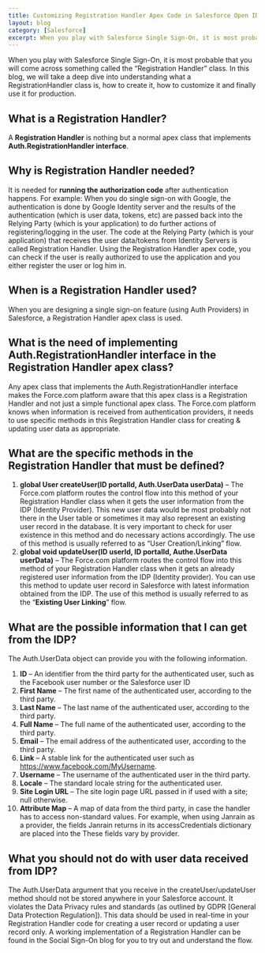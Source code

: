 ```yaml
---
title: Customizing Registration Handler Apex Code in Salesforce Open ID Connect Auth Provider
layout: blog
category: [Salesforce]
excerpt: When you play with Salesforce Single Sign-On, it is most probable that you will come across something called the “Registration Handler” class. In this blog, we will take a deep dive into understanding what a RegistrationHandler class is, how to create it, how to customize it and finally use it for production.
---
```


When you play with Salesforce Single Sign-On, it is most probable that you will come across something called the “Registration Handler” class. In this blog, we will take a deep dive into understanding what a RegistrationHandler class is, how to create it, how to customize it and finally use it for production.

## What is a Registration Handler?

A **Registration Handler** is nothing but a normal apex class that implements **Auth.RegistrationHandler interface**.

## Why is Registration Handler needed?

It is needed for **running the authorization code** after authentication happens. For example: When you do single sign-on with Google, the authentication is done by Google Identity server and the results of the authentication (which is user data, tokens, etc) are passed back into the Relying Party (which is your application) to do further actions of registering/logging in the user. The code at the Relying Party (which is your application) that receives the user data/tokens from Identity Servers is called Registration Handler. Using the Registration Handler apex code, you can check if the user is really authorized to use the application and you either register the user or log him in.

## When is a Registration Handler used?

When you are designing a single sign-on feature (using Auth Providers) in Salesforce, a Registration Handler apex class is used.

## What is the need of implementing Auth.RegistrationHandler interface in the Registration Handler apex class?

Any apex class that implements the Auth.RegistrationHandler interface makes the Force.com platform aware that this apex class is a Registration Handler and not just a simple functional apex class. The Force.com platform knows when information is received from authentication providers, it needs to use specific methods in this Registration Handler class for creating & updating user data as appropriate.

## What are the specific methods in the Registration Handler that must be defined?

1. **global User createUser(ID portalId, Auth.UserData userData)** – The Force.com platform routes the control flow into this method of your Registration Handler class when it gets the user information from the IDP (Identity Provider). This new user data would be most probably not there in the User table or sometimes it may also represent an existing user record in the database. It is very important to check for user existence in this method and do necessary actions accordingly. The use of this method is usually referred to as “User Creation/Linking” flow.
2. **global void updateUser(ID userId, ID portalId, Authe.UserData userData)** – The Force.com platform routes the control flow into this method of your Registration Handler class when it gets an already registered user information from the IDP (Identity provider). You can use this method to update user record in Salesforce with latest information obtained from the IDP. The use of this method is usually referred to as the “**Existing User Linking**” flow.

## What are the possible information that I can get from the IDP?

The Auth.UserData object can provide you with the following information.

1. **ID** – An identifier from the third party for the authenticated user, such as the Facebook user number or the Salesforce user ID
2. **First Name** – The first name of the authenticated user, according to the third party.
3. **Last Name** – The last name of the authenticated user, according to the third party.
4. **Full Name** – The full name of the authenticated user, according to the third party.
5. **Email** – The email address of the authenticated user, according to the third party.
6. **Link** – A stable link for the authenticated user such as https://www.facebook.com/MyUsername.
7. **Username** – The username of the authenticated user in the third party.
8. **Locale** – The standard locale string for the authenticated user.
9. **Site Login URL** – The site login page URL passed in if used with a site; null otherwise.
10. **Attribute Map** – A map of data from the third party, in case the handler has to access non-standard values. For example, when using Janrain as a provider, the fields Janrain returns in its accessCredentials dictionary are placed into the These fields vary by provider.

## What you should not do with user data received from IDP?

The Auth.UserData argument that you receive in the createUser/updateUser method should not be stored anywhere in your Salesforce account. It violates the Data Privacy rules and standards (as outlined by GDPR [General Data Protection Regulation]). This data should be used in real-time in your Registration Handler code for creating a user record or updating a user record only. A working implementation of a Registration Handler can be found in the Social Sign-On blog for you to try out and understand the flow.
